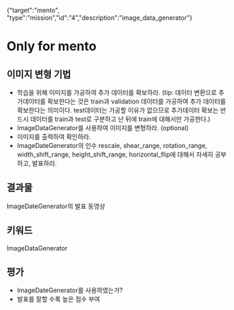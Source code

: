 {"target":"mento", "type":"mission","id":"4","description":"image_data_generator"}
# Only for mento
## 이미지 변형 기법
* 학습을 위해 이미지를 가공하여 추가 데이터를 확보하라.
(tip: 데이터 변환으로 추가데이터를 확보한다는 것은 train과 validation 데이터를 가공하여 추가 데이터를 확보한다는 의미이다.
test데이터는 가공할 이유가 없으므로 추가데이터 확보는 반드시 데이터를 train과 test로 구분하고 난 뒤에 train에 대해서만 가공한다.)
* ImageDataGenerator를 사용하여 이미지를 변형하라. (optional)
* 이미지를 출력하여 확인하라.
* ImageDateGenerator의 인수 rescale, shear_range, rotation_range, width_shift_range, height_shift_range, horizontal_flip에 대해서 자세히 공부하고, 발표하라.

## 결과물
ImageDateGenerator의 발표 동영상

## 키워드
ImageDataGenerator

## 평가
* ImageDateGenerator를 사용하였는가?
* 발표를 잘할 수록 높은 점수 부여
